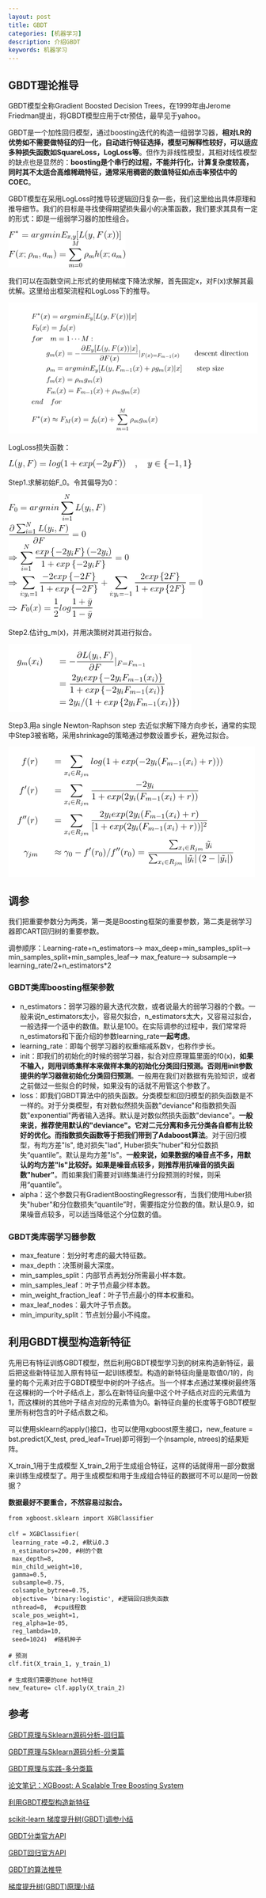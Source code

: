 ```yaml
---
layout: post
title: GBDT
categories: [机器学习]
description: 介绍GBDT
keywords: 机器学习
---
```


## GBDT理论推导

GBDT模型全称Gradient Boosted Decision Trees，在1999年由Jerome Friedman提出，将GBDT模型应用于ctr预估，最早见于yahoo。

GBDT是一个加性回归模型，通过boosting迭代的构造一组弱学习器，**相对LR的优势如不需要做特征的归一化，自动进行特征选择，模型可解释性较好，可以适应多种损失函数如SquareLoss，LogLoss等**。但作为非线性模型，其相对线性模型的缺点也是显然的：**boosting是个串行的过程，不能并行化，计算复杂度较高，同时其不太适合高维稀疏特征，通常采用稠密的数值特征如点击率预估中的COEC**。

GBDT模型在采用LogLoss时推导较逻辑回归复杂一些，我们这里给出具体原理和推导细节。我们的目标是寻找使得期望损失最小的决策函数，我们要求其具有一定的形式：即是一组弱学习器的加性组合。

![](/images/posts/machine_learning/nlp/gbdt1)

我们可以在函数空间上形式的使用梯度下降法求解，首先固定x，对F(x)求解其最优解。这里给出框架流程和LogLoss下的推导。

![](/images/posts/machine_learning/nlp/gbdt2)

LogLoss损失函数：

![](/images/posts/machine_learning/nlp/gbdt3)

Step1.求解初始F\_0。令其偏导为0：

![](/images/posts/machine_learning/nlp/gbdt4)

Step2.估计g\_m(x)，并用决策树对其进行拟合。

![](/images/posts/machine_learning/nlp/gbdt5)

Step3.用a single Newton-Raphson step 去近似求解下降方向步长，通常的实现中Step3被省略，采用shrinkage的策略通过参数设置步长，避免过拟合。

![](/images/posts/machine_learning/nlp/gbdt6)

## 调参

我们把重要参数分为两类，第一类是Boosting框架的重要参数，第二类是弱学习器即CART回归树的重要参数。

调参顺序：Learning-rate+n\_estimators—-> max\_deep+min\_samples\_split—> min\_samples\_split+min\_samples\_leaf—-> max\_feature—> subsample—-> learning\_rate/2+n\_estimators\*2

### GBDT类库boosting框架参数

* n\_estimators：弱学习器的最大迭代次数，或者说最大的弱学习器的个数。一般来说n\_estimators太小，容易欠拟合，n\_estimators太大，又容易过拟合，一般选择一个适中的数值。默认是100。在实际调参的过程中，我们常常将n\_estimators和下面介绍的参数learning\_rate**一起考虑**。
* learning\_rate：即每个弱学习器的权重缩减系数ν，也称作步长。
* init：即我们的初始化的时候的弱学习器，拟合对应原理篇里面的f0(x)，**如果不输入，则用训练集样本来做样本集的初始化分类回归预测。否则用init参数提供的学习器做初始化分类回归预测**。一般用在我们对数据有先验知识，或者之前做过一些拟合的时候，如果没有的话就不用管这个参数了。
* loss：即我们GBDT算法中的损失函数。分类模型和回归模型的损失函数是不一样的。对于分类模型，有对数似然损失函数"deviance"和指数损失函数"exponential"两者输入选择。默认是对数似然损失函数"deviance"。**一般来说，推荐使用默认的"deviance"。它对二元分离和多元分类各自都有比较好的优化。而指数损失函数等于把我们带到了Adaboost算法**。对于回归模型，有均方差"ls", 绝对损失"lad", Huber损失"huber"和分位数损失“quantile”。默认是均方差"ls"。**一般来说，如果数据的噪音点不多，用默认的均方差"ls"比较好。如果是噪音点较多，则推荐用抗噪音的损失函数"huber"**。而如果我们需要对训练集进行分段预测的时候，则采用“quantile”。
* alpha：这个参数只有GradientBoostingRegressor有，当我们使用Huber损失"huber"和分位数损失“quantile”时，需要指定分位数的值。默认是0.9，如果噪音点较多，可以适当降低这个分位数的值。

### GBDT类库弱学习器参数

* max\_feature：划分时考虑的最大特征数。
* max\_depth：决策树最大深度。
* min\_samples\_split：内部节点再划分所需最小样本数。
* min\_samples\_leaf：叶子节点最少样本数。
* min\_weight\_fraction\_leaf：叶子节点最小的样本权重和。
* max\_leaf\_nodes：最大叶子节点数。
* min\_impurity\_split：节点划分最小不纯度。

## 利用GBDT模型构造新特征

先用已有特征训练GBDT模型，然后利用GBDT模型学习到的树来构造新特征，最后把这些新特征加入原有特征一起训练模型。构造的新特征向量是取值0/1的，向量的每个元素对应于GBDT模型中树的叶子结点。当一个样本点通过某棵树最终落在这棵树的一个叶子结点上，那么在新特征向量中这个叶子结点对应的元素值为1，而这棵树的其他叶子结点对应的元素值为0。新特征向量的长度等于GBDT模型里所有树包含的叶子结点数之和。

可以使用sklearn的apply()接口，也可以使用xgboost原生接口，new\_feature = bst.predict(X\_test, pred\_leaf=True)即可得到一个(nsample, ntrees)的结果矩阵。

X\_train\_1用于生成模型 X\_train\_2用于生成组合特征，这样的话就得用一部分数据来训练生成模型了。用于生成模型和用于生成组合特征的数据可不可以是同一份数据？

**数据最好不要重合，不然容易过拟合。**

```
from xgboost.sklearn import XGBClassifier

clf = XGBClassifier(    
 learning_rate =0.2, #默认0.3    
 n_estimators=200, #树的个数    
 max_depth=8,    
 min_child_weight=10,    
 gamma=0.5,    
 subsample=0.75,    
 colsample_bytree=0.75,    
 objective= 'binary:logistic', #逻辑回归损失函数    
 nthread=8,  #cpu线程数    
 scale_pos_weight=1,    
 reg_alpha=1e-05,    
 reg_lambda=10,   
 seed=1024)  #随机种子

# 预测
clf.fit(X_train_1, y_train_1)

# 生成我们需要的one hot特征
new_feature= clf.apply(X_train_2)
```

## 参考

[GBDT原理与Sklearn源码分析-回归篇](https://blog.csdn.net/qq_22238533/article/details/79185969)

[GBDT原理与Sklearn源码分析-分类篇](https://blog.csdn.net/qq_22238533/article/details/79192579)

[GBDT原理与实践-多分类篇](https://blog.csdn.net/qq_22238533/article/details/79199605)

[论文笔记：XGBoost: A Scalable Tree Boosting System](https://zhuanlan.zhihu.com/p/30738432)

[利用GBDT模型构造新特征](https://blog.csdn.net/bryan__/article/details/51769118)

[scikit-learn 梯度提升树(GBDT)调参小结](http://www.cnblogs.com/pinard/p/6143927.html)

[GBDT分类官方API](http://scikit-learn.org/stable/modules/generated/sklearn.ensemble.GradientBoostingClassifier.html#sklearn.ensemble.GradientBoostingClassifier)

[GBDT回归官方API](http://scikit-learn.org/stable/modules/generated/sklearn.ensemble.GradientBoostingRegressor.html#sklearn.ensemble.GradientBoostingRegressor)

[GBDT的算法推导](http://www.cnblogs.com/pinard/p/6140514.html)

[梯度提升树(GBDT)原理小结](http://www.cnblogs.com/pinard/p/6140514.html)
